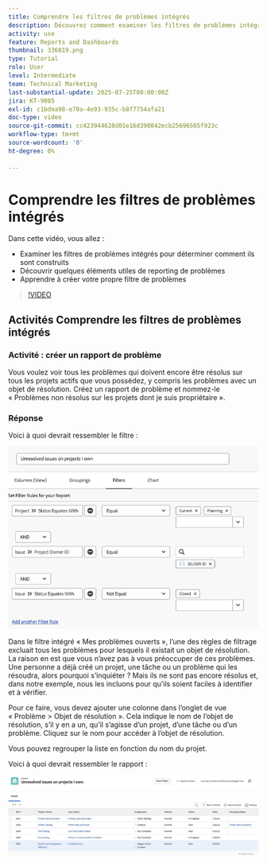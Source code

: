 ```yaml
---
title: Comprendre les filtres de problèmes intégrés
description: Découvrez comment examiner les filtres de problèmes intégrés pour déterminer comment ils sont construits et créer votre propre filtre de problèmes dans Workfront.
activity: use
feature: Reports and Dashboards
thumbnail: 336819.png
type: Tutorial
role: User
level: Intermediate
team: Technical Marketing
last-substantial-update: 2025-07-25T00:00:00Z
jira: KT-9085
exl-id: c1bdea98-e70a-4e93-935c-b8f7754afa21
doc-type: video
source-git-commit: cc423944628d01e16d390842ecb25696505f923c
workflow-type: tm+mt
source-wordcount: '0'
ht-degree: 0%

---
```


# Comprendre les filtres de problèmes intégrés

Dans cette vidéo, vous allez :

* Examiner les filtres de problèmes intégrés pour déterminer comment ils sont construits
* Découvrir quelques éléments utiles de reporting de problèmes
* Apprendre à créer votre propre filtre de problèmes

>[!VIDEO](https://video.tv.adobe.com/v/3412678/?captions=fre_fr&quality=12&learn=on&enablevpops=0)


## Activités Comprendre les filtres de problèmes intégrés


### Activité : créer un rapport de problème

Vous voulez voir tous les problèmes qui doivent encore être résolus sur tous les projets actifs que vous possédez, y compris les problèmes avec un objet de résolution. Créez un rapport de problème et nommez-le « Problèmes non résolus sur les projets dont je suis propriétaire ».

### Réponse

Voici à quoi devrait ressembler le filtre :

![Image de l’écran permettant de créer un filtre de problèmes.](assets/opening-built-in-issue-filters-1.png)

Dans le filtre intégré « Mes problèmes ouverts », l’une des règles de filtrage excluait tous les problèmes pour lesquels il existait un objet de résolution. La raison en est que vous n’avez pas à vous préoccuper de ces problèmes. Une personne a déjà créé un projet, une tâche ou un problème qui les résoudra, alors pourquoi s’inquiéter ? Mais ils ne sont pas encore résolus et, dans notre exemple, nous les incluons pour qu’ils soient faciles à identifier et à vérifier.

Pour ce faire, vous devez ajouter une colonne dans l’onglet de vue « Problème > Objet de résolution ». Cela indique le nom de l’objet de résolution, s’il y en a un, qu’il s’agisse d’un projet, d’une tâche ou d’un problème. Cliquez sur le nom pour accéder à l’objet de résolution.

Vous pouvez regrouper la liste en fonction du nom du projet.

Voici à quoi devrait ressembler le rapport :

![Image d’un rapport de problème.](assets/opening-built-in-issue-filters-2.png)
